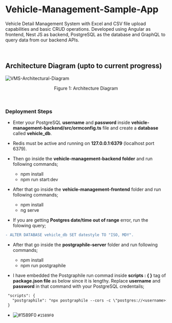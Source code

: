 # Vehicle-Management-Sample-App
<p>Vehicle Detail Management System with Excel and CSV file upload capabilities and basic CRUD operations. Developed using Angular as frontend, Nest JS as backend, PostgreSQL as the database and GraphQL to query data from our backend APIs.</p>
<br/>

## Architecture Diagram (upto to current progress)

<img src="https://i.ibb.co/ng4cJTs/VMS-Architectural-Diagram.png" alt="VMS-Architectural-Diagram" border="0">
<p  align="center">Figure 1: Architecture Diagram</p>
<br/>

### Deployment Steps
* Enter your PostgreSQL **username** and **password** inside **vehicle-management-backend/src/ormconfig.ts** file and create a **database** called **vehicle_db**.

* Redis must be active and running on **127.0.0.1:6379** (localhost port 6379).

* Then go inside the **vehicle-management-backend folder** and run following commands;
    * npm install
    * npm run start:dev

* After that go inside the **vehicle-management-frontend** folder and run following commands;
    * npm install
    * ng serve
 
* If you are getting **Postgres date/time out of range** error, run the folowing query;
 ```diff
 - ALTER DATABASE vehicle_db SET datestyle TO "ISO, MDY".
 ```
 
* After that go inside the **postgraphile-server** folder and run following commands;
    * npm install
    * npm run postgraphile

* I have embedded the Postgraphile run commad inside **scripts : { }** tag of  **package.json file** as below since it is lengthy. Replace **username** and **password** in that command with your PostgreSQL credentails;
 ```diff
  "scripts": {
    "postgraphile": "npx postgraphile --cors -c \"postgres://<username>:<password>@localhost:5432/vehicle_db\" --watch"
  }
 ```

 - ![#1589F0](https://via.placeholder.com/15/1589F0/000000?text=+) `#1589F0`
 
